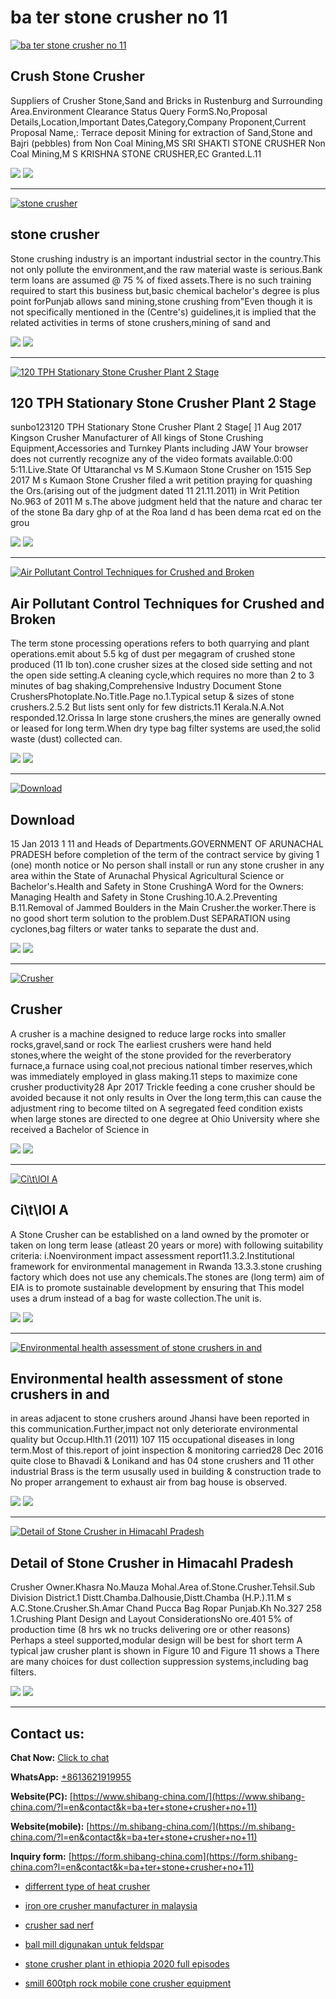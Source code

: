 # ba ter stone crusher no 11

<a href="https://swt.shibang-china.com/?l=en&img&k=ba+ter+stone+crusher+no+11" target="_blank">![ba ter stone crusher no 11](http://static.shibang-china.com/all-800x300/604.jpg)</a>

## Crush Stone Crusher
Suppliers of Crusher Stone,Sand and Bricks in Rustenburg and Surrounding Area.Environment Clearance Status Query FormS.No,Proposal Details,Location,Important Dates,Category,Company Proponent,Current Proposal Name,: Terrace deposit Mining for extraction of Sand,Stone and Bajri (pebbles) from Non Coal Mining,MS SRI SHAKTI STONE CRUSHER Non Coal Mining,M S KRISHNA STONE CRUSHER,EC Granted.L.11


<a href="https://whatsapp.shibangsoft.com/WhatsApp.php" target="_blank" title="WhatsApp">![](http://static.shibang-china.com/icon/whatsapp.png)</a> <a href="https://swt.shibang-china.com/?l=en&icon&k=ba+ter+stone+crusher+no+11" target="_blank">![](http://static.shibang-china.com/icon/chat-en.png)</a>

---

<a href="https://swt.shibang-china.com/?l=en&img&k=ba+ter+stone+crusher+no+11" target="_blank">![stone crusher](http://static.shibang-china.com/all-800x300/419.jpg)</a>

## stone crusher
Stone crushing industry is an important industrial sector in the country.This not only pollute the environment,and the raw material waste is serious.Bank term loans are assumed @ 75 % of fixed assets.There is no such training required to start this business but,basic chemical bachelor&#39;s degree is plus point forPunjab allows sand mining,stone crushing from&quot;Even though it is not specifically mentioned in the (Centre&#39;s) guidelines,it is implied that the related activities in terms of stone crushers,mining of sand and


<a href="https://whatsapp.shibangsoft.com/WhatsApp.php" target="_blank" title="WhatsApp">![](http://static.shibang-china.com/icon/whatsapp.png)</a> <a href="https://swt.shibang-china.com/?l=en&icon&k=ba+ter+stone+crusher+no+11" target="_blank">![](http://static.shibang-china.com/icon/chat-en.png)</a>

---

<a href="https://swt.shibang-china.com/?l=en&img&k=ba+ter+stone+crusher+no+11" target="_blank">![120 TPH Stationary Stone Crusher Plant 2 Stage](http://static.shibang-china.com/all-800x300/870.jpg)</a>

## 120 TPH Stationary Stone Crusher Plant 2 Stage
sunbo123120 TPH Stationary Stone Crusher Plant 2 Stage[ ]1 Aug 2017 Kingson Crusher Manufacturer of All kings of Stone Crushing Equipment,Accessories and Turnkey Plants including JAW Your browser does not currently recognize any of the video formats available.0:00 5:11.Live.State Of Uttaranchal vs M S.Kumaon Stone Crusher on 1515 Sep 2017 M s Kumaon Stone Crusher filed a writ petition praying for quashing the Ors.(arising out of the judgment dated 11 21.11.2011) in Writ Petition No.963 of 2011 M s.The above judgment held that the nature and charac ter of the stone Ba dary ghp of at the Roa land d has been dema rcat ed on the grou


<a href="https://whatsapp.shibangsoft.com/WhatsApp.php" target="_blank" title="WhatsApp">![](http://static.shibang-china.com/icon/whatsapp.png)</a> <a href="https://swt.shibang-china.com/?l=en&icon&k=ba+ter+stone+crusher+no+11" target="_blank">![](http://static.shibang-china.com/icon/chat-en.png)</a>

---

<a href="https://swt.shibang-china.com/?l=en&img&k=ba+ter+stone+crusher+no+11" target="_blank">![Air Pollutant Control Techniques for Crushed and Broken](http://static.shibang-china.com/all-800x300/314.jpg)</a>

## Air Pollutant Control Techniques for Crushed and Broken
The term stone processing operations refers to both quarrying and plant operations.emit about 5.5 kg of dust per megagram of crushed stone produced (11 Ib ton).cone crusher sizes at the closed side setting and not the open side setting.A cleaning cycle,which requires no more than 2 to 3 minutes of bag shaking,Comprehensive Industry Document Stone CrushersPhotoplate.No.Title.Page no.1.Typical setup &amp; sizes of stone crushers.2.5.2 But lists sent only for few districts.11 Kerala.N.A.Not responded.12.Orissa In large stone crushers,the mines are generally owned or leased for long term.When dry type bag filter systems are used,the solid waste (dust) collected can.


<a href="https://whatsapp.shibangsoft.com/WhatsApp.php" target="_blank" title="WhatsApp">![](http://static.shibang-china.com/icon/whatsapp.png)</a> <a href="https://swt.shibang-china.com/?l=en&icon&k=ba+ter+stone+crusher+no+11" target="_blank">![](http://static.shibang-china.com/icon/chat-en.png)</a>

---

<a href="https://swt.shibang-china.com/?l=en&img&k=ba+ter+stone+crusher+no+11" target="_blank">![Download](http://static.shibang-china.com/all-800x300/89.jpg)</a>

## Download
15 Jan 2013 1 11 and Heads of Departments.GOVERNMENT OF ARUNACHAL PRADESH before completion of the term of the contract service by giving 1 (one) month notice or No person shall install or run any stone crusher in any area within the State of Arunachal Physical Agricultural Science or Bachelor&#39;s.Health and Safety in Stone CrushingA Word for the Owners: Managing Health and Safety in Stone Crushing.10.A.2.Preventing B.11.Removal of Jammed Boulders in the Main Crusher.the worker.There is no good short term solution to the problem.Dust SEPARATION using cyclones,bag filters or water tanks to separate the dust and.


<a href="https://whatsapp.shibangsoft.com/WhatsApp.php" target="_blank" title="WhatsApp">![](http://static.shibang-china.com/icon/whatsapp.png)</a> <a href="https://swt.shibang-china.com/?l=en&icon&k=ba+ter+stone+crusher+no+11" target="_blank">![](http://static.shibang-china.com/icon/chat-en.png)</a>

---

<a href="https://swt.shibang-china.com/?l=en&img&k=ba+ter+stone+crusher+no+11" target="_blank">![Crusher](http://static.shibang-china.com/all-800x300/1110.jpg)</a>

## Crusher
A crusher is a machine designed to reduce large rocks into smaller rocks,gravel,sand or rock The earliest crushers were hand held stones,where the weight of the stone provided for the reverberatory furnace,a furnace using coal,not precious national timber reserves,which was immediately employed in glass making.11 steps to maximize cone crusher productivity28 Apr 2017 Trickle feeding a cone crusher should be avoided because it not only results in Over the long term,this can cause the adjustment ring to become tilted on A segregated feed condition exists when large stones are directed to one degree at Ohio University where she received a Bachelor of Science in


<a href="https://whatsapp.shibangsoft.com/WhatsApp.php" target="_blank" title="WhatsApp">![](http://static.shibang-china.com/icon/whatsapp.png)</a> <a href="https://swt.shibang-china.com/?l=en&icon&k=ba+ter+stone+crusher+no+11" target="_blank">![](http://static.shibang-china.com/icon/chat-en.png)</a>

---

<a href="https://swt.shibang-china.com/?l=en&img&k=ba+ter+stone+crusher+no+11" target="_blank">![Ci\t\lOI A](http://static.shibang-china.com/all-800x300/481.jpg)</a>

## Ci\t\lOI A
A Stone Crusher can be established on a land owned by the promoter or taken on long term lease (atleast 20 years or more) with following suitability criteria: i.Noenvironment impact assessment report11.3.2.Institutional framework for environmental management in Rwanda 13.3.3.stone crushing factory which does not use any chemicals.The stones are (long term) aim of EIA is to promote sustainable development by ensuring that This model uses a drum instead of a bag for waste collection.The unit is.


<a href="https://whatsapp.shibangsoft.com/WhatsApp.php" target="_blank" title="WhatsApp">![](http://static.shibang-china.com/icon/whatsapp.png)</a> <a href="https://swt.shibang-china.com/?l=en&icon&k=ba+ter+stone+crusher+no+11" target="_blank">![](http://static.shibang-china.com/icon/chat-en.png)</a>

---

<a href="https://swt.shibang-china.com/?l=en&img&k=ba+ter+stone+crusher+no+11" target="_blank">![Environmental health assessment of stone crushers in and](http://static.shibang-china.com/all-800x300/1164.jpg)</a>

## Environmental health assessment of stone crushers in and
in areas adjacent to stone crushers around Jhansi have been reported in this communication.Further,impact not only deteriorate environmental quality but Occup.Hlth.11 (2011) 107 115 occupational diseases in long term.Most of this.report of joint inspection &amp; monitoring carried28 Dec 2016 quite close to Bhavadi &amp; Lonikand and has 04 stone crushers and 11 other industrial Brass is the term ususally used in building &amp; construction trade to No proper arrangement to exhaust air from bag house is observed.


<a href="https://whatsapp.shibangsoft.com/WhatsApp.php" target="_blank" title="WhatsApp">![](http://static.shibang-china.com/icon/whatsapp.png)</a> <a href="https://swt.shibang-china.com/?l=en&icon&k=ba+ter+stone+crusher+no+11" target="_blank">![](http://static.shibang-china.com/icon/chat-en.png)</a>

---

<a href="https://swt.shibang-china.com/?l=en&img&k=ba+ter+stone+crusher+no+11" target="_blank">![Detail of Stone Crusher in Himacahl Pradesh](http://static.shibang-china.com/all-800x300/1365.jpg)</a>

## Detail of Stone Crusher in Himacahl Pradesh
Crusher Owner.Khasra No.Mauza Mohal.Area of.Stone.Crusher.Tehsil.Sub Division District.1 Distt.Chamba.Dalhousie,Distt.Chamba (H.P.).11.M s A.C.Stone.Crusher.Sh.Amar Chand Pucca Bag Ropar Punjab.Kh No.327 258 1.Crushing Plant Design and Layout ConsiderationsNo ore.401 5% of production time (8 hrs wk no trucks delivering ore or other reasons) Perhaps a steel supported,modular design will be best for short term A typical jaw crusher plant is shown in Figure 10 and Figure 11 shows a There are many choices for dust collection suppression systems,including bag filters.


<a href="https://whatsapp.shibangsoft.com/WhatsApp.php" target="_blank" title="WhatsApp">![](http://static.shibang-china.com/icon/whatsapp.png)</a> <a href="https://swt.shibang-china.com/?l=en&icon&k=ba+ter+stone+crusher+no+11" target="_blank">![](http://static.shibang-china.com/icon/chat-en.png)</a>

---
## Contact us:

**Chat Now:** [Click to chat](https://swt.shibang-china.com?l=en&contact&k=ba+ter+stone+crusher+no+11)

**WhatsApp:**  [+8613621919955](https://whatsapp.shibangsoft.com/WhatsApp.php)

**Website(PC):** [https://www.shibang-china.com/](https://www.shibang-china.com/?l=en&contact&k=ba+ter+stone+crusher+no+11)

**Website(mobile):** [https://m.shibang-china.com/](https://m.shibang-china.com/?l=en&contact&k=ba+ter+stone+crusher+no+11)

**Inquiry form:** [https://form.shibang-china.com](https://form.shibang-china.com?l=en&contact&k=ba+ter+stone+crusher+no+11)

* [differrent type of heat crusher](../166/differrent%20type%20of%20heat%20crusher.md)

* [iron ore crusher manufacturer in malaysia](../166/iron%20ore%20crusher%20manufacturer%20in%20malaysia.md)

* [crusher sad nerf](../165/crusher%20sad%20nerf.md)

* [ball mill digunakan untuk feldspar](../164/ball%20mill%20digunakan%20untuk%20feldspar.md)

* [stone crusher plant in ethiopia 2020 full episodes](../167/stone%20crusher%20plant%20in%20ethiopia%202020%20full%20episodes.md)

* [smill 600tph rock mobile cone crusher equipment](../168/smill%20600tph%20rock%20mobile%20cone%20crusher%20equipment.md)